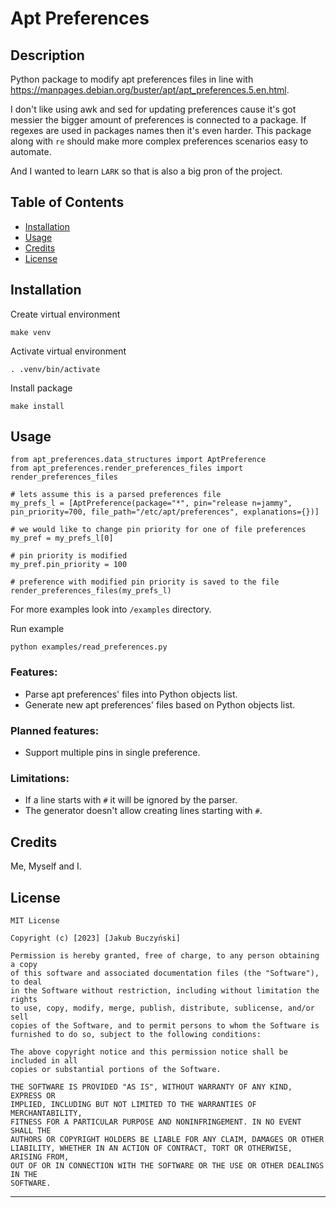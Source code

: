 # Apt Preferences

## Description

Python package to modify apt preferences files in line with https://manpages.debian.org/buster/apt/apt_preferences.5.en.html.

I don't like using awk and sed for updating preferences cause it's got messier the bigger amount of preferences is connected to a package.
If regexes are used in packages names then it's even harder. This package along with `re` should make more complex preferences scenarios easy to automate. 

And I wanted to learn `LARK` so that is also a big pron of the project.

## Table of Contents

- [Installation](#installation)
- [Usage](#usage)
- [Credits](#credits)
- [License](#license)

## Installation

Create virtual environment
```
make venv
```

Activate virtual environment
```
. .venv/bin/activate
```

Install package
```
make install
```

## Usage

```
from apt_preferences.data_structures import AptPreference
from apt_preferences.render_preferences_files import render_preferences_files

# lets assume this is a parsed preferences file
my_prefs_l = [AptPreference(package="*", pin="release n=jammy", pin_priority=700, file_path="/etc/apt/preferences", explanations={})]

# we would like to change pin priority for one of file preferences
my_pref = my_prefs_l[0]

# pin priority is modified
my_pref.pin_priority = 100

# preference with modified pin priority is saved to the file
render_preferences_files(my_prefs_l)
```

For more examples look into `/examples` directory.

Run example
```
python examples/read_preferences.py
```

### Features:
   - Parse apt preferences' files into Python objects list.
   - Generate new apt preferences' files based on Python objects list.

### Planned features:
   - Support multiple pins in single preference.

### Limitations:

   - If a line starts with `#` it will be ignored by the parser.
   - The generator doesn't allow creating lines starting with `#`.


## Credits

Me, Myself and I.


## License

```
MIT License

Copyright (c) [2023] [Jakub Buczyński]

Permission is hereby granted, free of charge, to any person obtaining a copy
of this software and associated documentation files (the "Software"), to deal
in the Software without restriction, including without limitation the rights
to use, copy, modify, merge, publish, distribute, sublicense, and/or sell
copies of the Software, and to permit persons to whom the Software is
furnished to do so, subject to the following conditions:

The above copyright notice and this permission notice shall be included in all
copies or substantial portions of the Software.

THE SOFTWARE IS PROVIDED "AS IS", WITHOUT WARRANTY OF ANY KIND, EXPRESS OR
IMPLIED, INCLUDING BUT NOT LIMITED TO THE WARRANTIES OF MERCHANTABILITY,
FITNESS FOR A PARTICULAR PURPOSE AND NONINFRINGEMENT. IN NO EVENT SHALL THE
AUTHORS OR COPYRIGHT HOLDERS BE LIABLE FOR ANY CLAIM, DAMAGES OR OTHER
LIABILITY, WHETHER IN AN ACTION OF CONTRACT, TORT OR OTHERWISE, ARISING FROM,
OUT OF OR IN CONNECTION WITH THE SOFTWARE OR THE USE OR OTHER DEALINGS IN THE
SOFTWARE.
```
---




